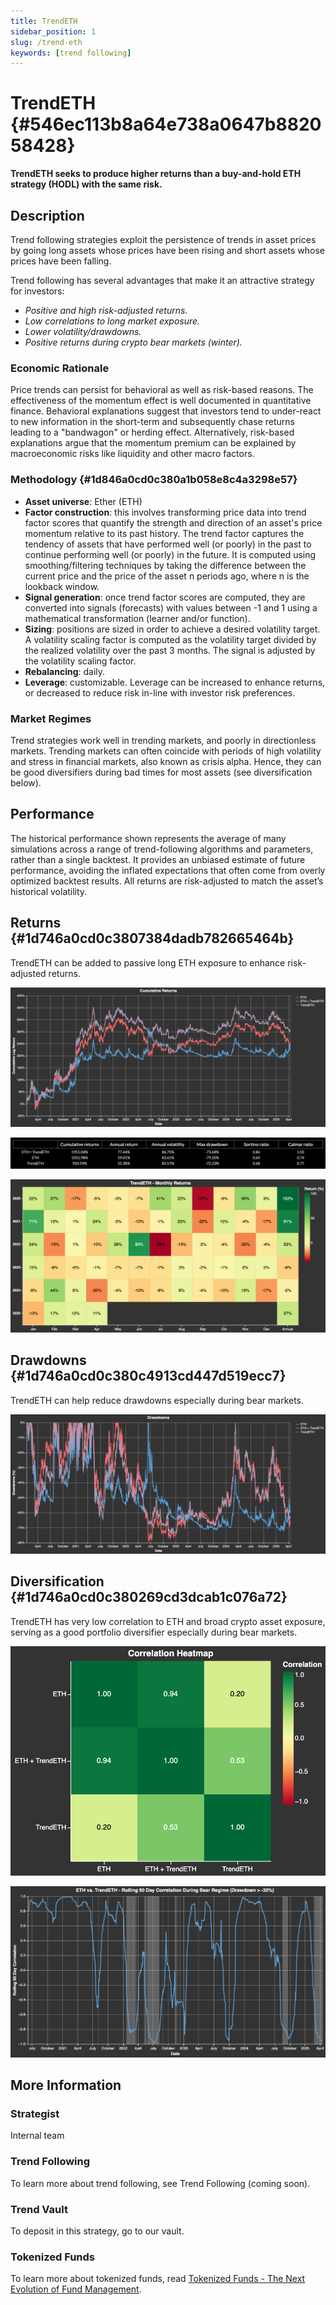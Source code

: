 ```yaml
---
title: TrendETH
sidebar_position: 1
slug: /trend-eth
keywords: [trend following]
---
```




# TrendETH {#546ec113b8a64e738a0647b882058428}


**TrendETH seeks to produce higher returns than a buy-and-hold ETH strategy (HODL) with the same risk.**


## Description


Trend following strategies exploit the persistence of trends in asset prices by going long assets whose prices have been rising and short assets whose prices have been falling.


Trend following has several advantages that make it an attractive strategy for investors:

- _Positive and high risk-adjusted returns._
- _Low correlations to long market exposure._
- _Lower volatility/drawdowns._
- _Positive returns during crypto bear markets (winter)._

### Economic Rationale


Price trends can persist for behavioral as well as risk-based reasons. The effectiveness of the momentum effect is well documented in quantitative finance. Behavioral explanations suggest that investors tend to under-react to new information in the short-term and subsequently chase returns leading to a "bandwagon" or herding effect. Alternatively, risk-based explanations argue that the momentum premium can be explained by macroeconomic risks like liquidity and other macro factors. 


### Methodology {#1d846a0cd0c380a1b058e8c4a3298e57}

- **Asset universe**: Ether (ETH)
- **Factor construction**: this involves transforming price data into trend factor scores that quantify the strength and direction of an asset's price momentum relative to its past history. The trend factor captures the tendency of assets that have performed well (or poorly) in the past to continue performing well (or poorly) in the future. It is computed using smoothing/filtering techniques by taking the difference between the current price and the price of the asset n periods ago, where n is the lookback window.
- **Signal generation**: once trend factor scores are computed, they are converted into signals (forecasts) with values between -1 and 1 using a mathematical transformation (learner and/or function).
- **Sizing**: positions are sized in order to achieve a desired volatility target. A volatility scaling factor is computed as the volatility target divided by the realized volatility over the past 3 months. The signal is adjusted by the volatility scaling factor.
- **Rebalancing**: daily.
- **Leverage**: customizable. Leverage can be increased to enhance returns, or decreased to reduce risk in-line with investor risk preferences.

### Market Regimes


Trend strategies work well in trending markets, and poorly in directionless markets. Trending markets can often coincide with periods of high volatility and stress in financial markets, also known as crisis alpha. Hence, they can be good diversifiers during bad times for most assets (see diversification below).


## Performance


The historical performance shown represents the average of many simulations across a range of trend-following algorithms and parameters, rather than a single backtest. It provides an unbiased estimate of future performance, avoiding the inflated expectations that often come from overly optimized backtest results. All returns are risk-adjusted to match the asset’s historical volatility.


## Returns {#1d746a0cd0c3807384dadb782665464b}


TrendETH can be added to passive long ETH exposure to enhance risk-adjusted returns. 


![](./trend-eth.1d846a0c-d0c3-8038-a6c2-ffe03e7df1a0.png)


![](./trend-eth.1d846a0c-d0c3-8016-bb22-eea6dce666b3.png)


![](./trend-eth.1d846a0c-d0c3-8042-bb76-d4aa22f4220e.png)


## Drawdowns {#1d746a0cd0c380c4913cd447d519ecc7}


TrendETH can help reduce drawdowns especially during bear markets.


![](./trend-eth.1d846a0c-d0c3-80c7-bb7b-c386de47cca6.png)


## Diversification {#1d746a0cd0c380269cd3dcab1c076a72}


TrendETH has very low correlation to ETH and broad crypto asset exposure, serving as a good portfolio diversifier especially during bear markets.


![](./trend-eth.1d846a0c-d0c3-8033-8d42-d687b8820588.png)


![](./trend-eth.1d846a0c-d0c3-8078-bb80-f8cf26377a7f.png)


## More Information


### Strategist


Internal team


### Trend Following


To learn more about trend following, see Trend Following (coming soon).


### Trend Vault


To deposit in this strategy, go to our vault.


### Tokenized Funds


To learn more about tokenized funds, read [Tokenized Funds - The Next Evolution of Fund Management](/tokenized-funds).

